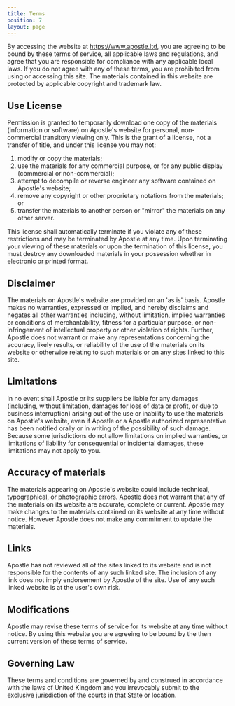 ```yaml
---
title: Terms
position: 7
layout: page
---
```


By accessing the website at https://www.apostle.ltd, you are agreeing to be bound by these terms of service, all applicable laws and regulations, and agree that you are responsible for compliance with any applicable local laws. If you do not agree with any of these terms, you are prohibited from using or accessing this site. The materials contained in this website are protected by applicable copyright and trademark law.

## Use License

Permission is granted to temporarily download one copy of the materials (information or software) on Apostle's website for personal, non-commercial transitory viewing only. This is the grant of a license, not a transfer of title, and under this license you may not:

1. modify or copy the materials;
2. use the materials for any commercial purpose, or for any public display (commercial or non-commercial);
3. attempt to decompile or reverse engineer any software contained on Apostle's website;
4. remove any copyright or other proprietary notations from the materials; or
5. transfer the materials to another person or "mirror" the materials on any other server.

This license shall automatically terminate if you violate any of these restrictions and may be terminated by Apostle at any time. Upon terminating your viewing of these materials or upon the termination of this license, you must destroy any downloaded materials in your possession whether in electronic or printed format.

## Disclaimer

The materials on Apostle's website are provided on an 'as is' basis. Apostle makes no warranties, expressed or implied, and hereby disclaims and negates all other warranties including, without limitation, implied warranties or conditions of merchantability, fitness for a particular purpose, or non-infringement of intellectual property or other violation of rights.
Further, Apostle does not warrant or make any representations concerning the accuracy, likely results, or reliability of the use of the materials on its website or otherwise relating to such materials or on any sites linked to this site.

## Limitations

In no event shall Apostle or its suppliers be liable for any damages (including, without limitation, damages for loss of data or profit, or due to business interruption) arising out of the use or inability to use the materials on Apostle's website, even if Apostle or a Apostle authorized representative has been notified orally or in writing of the possibility of such damage. Because some jurisdictions do not allow limitations on implied warranties, or limitations of liability for consequential or incidental damages, these limitations may not apply to you.

## Accuracy of materials

The materials appearing on Apostle's website could include technical, typographical, or photographic errors. Apostle does not warrant that any of the materials on its website are accurate, complete or current. Apostle may make changes to the materials contained on its website at any time without notice. However Apostle does not make any commitment to update the materials.

## Links

Apostle has not reviewed all of the sites linked to its website and is not responsible for the contents of any such linked site. The inclusion of any link does not imply endorsement by Apostle of the site. Use of any such linked website is at the user's own risk.

## Modifications

Apostle may revise these terms of service for its website at any time without notice. By using this website you are agreeing to be bound by the then current version of these terms of service.

## Governing Law

These terms and conditions are governed by and construed in accordance with the laws of United Kingdom and you irrevocably submit to the exclusive jurisdiction of the courts in that State or location.